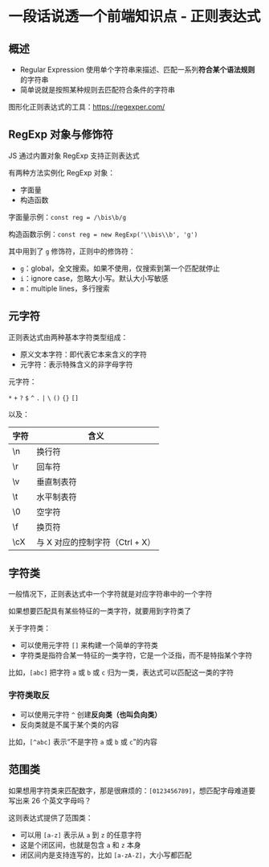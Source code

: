 # 一段话说透一个前端知识点 - 正则表达式

## 概述

* Regular Expression 使用单个字符串来描述、匹配一系列**符合某个语法规则**的字符串
* 简单说就是按照某种规则去匹配符合条件的字符串

图形化正则表达式的工具：https://regexper.com/

## RegExp 对象与修饰符

JS 通过内置对象 RegExp 支持正则表达式

有两种方法实例化 RegExp 对象：

* 字面量
* 构造函数

字面量示例：`const reg = /\bis\b/g`

构造函数示例：`const reg = new RegExp('\\bis\\b', 'g')`

其中用到了 `g` 修饰符，正则中的修饰符：

* `g`：global，全文搜索。如果不使用，仅搜索到第一个匹配就停止
* `i`：ignore case，忽略大小写。默认大小写敏感
* `m`：multiple lines，多行搜索

## 元字符

正则表达式由两种基本字符类型组成：

* 原义文本字符：即代表它本来含义的字符
* 元字符：表示特殊含义的非字母字符

元字符：

`*` `+` `?` `$` `^` `.` `|` `\` `()` `{}` `[]`

以及：

字符 | 含义
-- | --
\n | 换行符
\r | 回车符
\v | 垂直制表符
\t | 水平制表符
\0 | 空字符
\f | 换页符
\cX | 与 X 对应的控制字符（Ctrl + X）

## 字符类

一般情况下，正则表达式中一个字符就是对应字符串中的一个字符

如果想要匹配具有某些特征的一类字符，就要用到字符类了

关于字符类：

* 可以使用元字符 `[]` 来构建一个简单的字符类
* 字符类是指符合某一特征的一类字符，它是一个泛指，而不是特指某个字符

比如，`[abc]` 把字符 `a` 或 `b` 或 `c` 归为一类，表达式可以匹配这一类的字符

### 字符类取反

* 可以使用元字符 `^` 创建**反向类（也叫负向类）**
* 反向类就是不属于某个类的内容

比如，`[^abc]` 表示“不是字符 `a` 或 `b` 或 `c`”的内容

## 范围类

如果想用字符类来匹配数字，那是很麻烦的：`[0123456789]`，想匹配字母难道要写出来 26 个英文字母吗？

这则表达式提供了范围类：

* 可以用 `[a-z]` 表示从 `a` 到 `z` 的任意字符
* 这是个闭区间，也就是包含 `a` 和 `z` 本身
* 闭区间内是支持连写的，比如 `[a-zA-Z]`，大小写都匹配
